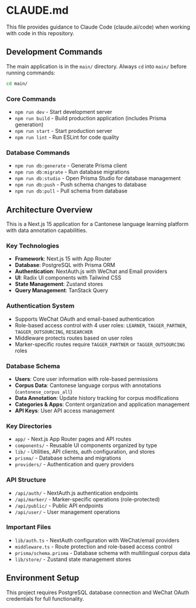 # CLAUDE.md

This file provides guidance to Claude Code (claude.ai/code) when working with code in this repository.

## Development Commands

The main application is in the `main/` directory. Always `cd` into `main/` before running commands:

```bash
cd main/
```

### Core Commands
- `npm run dev` - Start development server
- `npm run build` - Build production application (includes Prisma generation)
- `npm run start` - Start production server
- `npm run lint` - Run ESLint for code quality

### Database Commands
- `npm run db:generate` - Generate Prisma client
- `npm run db:migrate` - Run database migrations
- `npm run db:studio` - Open Prisma Studio for database management
- `npm run db:push` - Push schema changes to database
- `npm run db:pull` - Pull schema from database

## Architecture Overview

This is a Next.js 15 application for a Cantonese language learning platform with data annotation capabilities.

### Key Technologies
- **Framework**: Next.js 15 with App Router
- **Database**: PostgreSQL with Prisma ORM
- **Authentication**: NextAuth.js with WeChat and Email providers
- **UI**: Radix UI components with Tailwind CSS
- **State Management**: Zustand stores
- **Query Management**: TanStack Query

### Authentication System
- Supports WeChat OAuth and email-based authentication
- Role-based access control with 4 user roles: `LEARNER`, `TAGGER_PARTNER`, `TAGGER_OUTSOURCING`, `RESEARCHER`
- Middleware protects routes based on user roles
- Marker-specific routes require `TAGGER_PARTNER` or `TAGGER_OUTSOURCING` roles

### Database Schema
- **Users**: Core user information with role-based permissions
- **Corpus Data**: Cantonese language corpus with annotations (`cantonese_corpus_all`)
- **Data Annotation**: Update history tracking for corpus modifications
- **Categories & Apps**: Content organization and application management
- **API Keys**: User API access management

### Key Directories
- `app/` - Next.js App Router pages and API routes
- `components/` - Reusable UI components organized by type
- `lib/` - Utilities, API clients, auth configuration, and stores
- `prisma/` - Database schema and migrations
- `providers/` - Authentication and query providers

### API Structure
- `/api/auth/` - NextAuth.js authentication endpoints
- `/api/marker/` - Marker-specific operations (role-protected)
- `/api/public/` - Public API endpoints
- `/api/user/` - User management operations

### Important Files
- `lib/auth.ts` - NextAuth configuration with WeChat/email providers
- `middleware.ts` - Route protection and role-based access control
- `prisma/schema.prisma` - Database schema with multilingual corpus data
- `lib/store/` - Zustand state management stores

## Environment Setup

This project requires PostgreSQL database connection and WeChat OAuth credentials for full functionality.